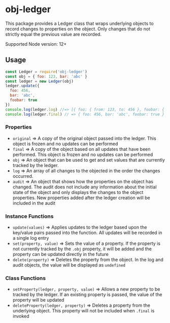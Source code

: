 # obj-ledger

This package provides a Ledger class that wraps underlying objects to record changes to properties on the object. Only changes that do not strictly equal the previous value are recorded.

Supported Node version: 12+

## Usage

```javascript
const Ledger = require('obj-ledger')
const obj = { foo: 123, bar: 'abc' }
const ledger = new Ledger(obj)
ledger.update({
  foo: 456,
  bar: 'abc',
  foobar: true
})
console.log(ledger.log) //=> [{ foo: { from: 123, to: 456 }, foobar: { from: undefined, to: true } }]
console.log(ledger.final) // => { foo: 456, bar: 'abc', foobar: true }
```

### Properties

* `original` => A copy of the original object passed into the ledger. This object is frozen and no updates can be performed
* `final` => A copy of the object based on all updates that have been performed. This object is frozen and no updates can be performed
* `obj` => An object that can be used to get and set values that are currently tracked by the ledger.
* `log` => An array of all changes to the objected in the order the changes occurred.
* `audit` => An object that shows how the properties on the object has changed. The audit does not include any information about the initial state of the object and only displays the changes to the object properties. New properties added after the ledger creation will be included in the audit

### Instance Functions

* `update(values)` => Applies updates to the ledger based upon the key/value pairs passed into the function. All updates will be recorded in a single log entry
* `set(property, value)` => Sets the value of a property. If the property is not currently tracked by the `.obj` property, it will be added and the property can be updated directly in the future
* `delete(property)` => Deletes the property from the object. In the log and audit objects, the value will be displayed as `undefined`

### Class Functions

* `setProperty(ledger, property, value)` => Allows a new property to be tracked by the ledger. If an existing property is passed, the value of the property will be updated
* `deleteProperty(ledger, property)` => Deletes a property from the underlying object. This property will not be included when `.final` is invoked